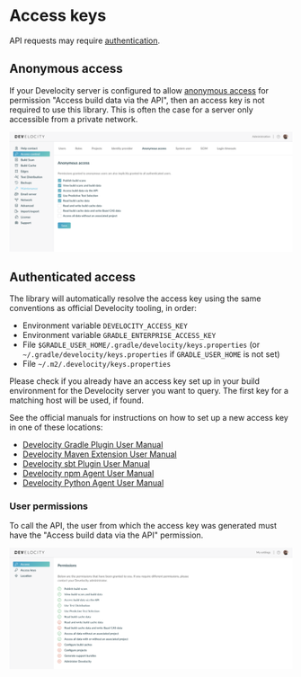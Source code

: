 # Access keys

API requests may require [authentication][1].

## Anonymous access

If your Develocity server is configured to allow [anonymous access][2] for permission "Access build data via the API", then an access key is not required to use this library.
This is often the case for a server only accessible from a private network.

![Anonymous access settings](media/AnonymousAccessPage.png)

## Authenticated access

The library will automatically resolve the access key using the same conventions as official Develocity tooling, in order:

- Environment variable `DEVELOCITY_ACCESS_KEY`
- Environment variable `GRADLE_ENTERPRISE_ACCESS_KEY`
- File `$GRADLE_USER_HOME/.gradle/develocity/keys.properties` (or `~/.gradle/develocity/keys.properties` if `GRADLE_USER_HOME` is not set)
- File `~/.m2/.develocity/keys.properties`

Please check if you already have an access key set up in your build environment for the Develocity server you want to query. The first key for a matching host will be used, if found.

See the official manuals for instructions on how to set up a new access key in one of these locations:

- [Develocity Gradle Plugin User Manual][3]
- [Develocity Maven Extension User Manual][4]
- [Develocity sbt Plugin User Manual][5]
- [Develocity npm Agent User Manual][6]
- [Develocity Python Agent User Manual][7]

### User permissions

To call the API, the user from which the access key was generated must have the "Access build data via the API" permission.

![User permissions](media/AccessPage.png)

[1]: https://docs.gradle.com/enterprise/api-manual/#access_control
[2]: https://docs.gradle.com/develocity/helm-admin/current/#_anonymous_access
[3]: https://docs.gradle.com/develocity/gradle-plugin/current/#manual_access_key_configuration
[4]: https://docs.gradle.com/develocity/maven-extension/current/#manual_access_key_configuration
[5]: https://gradle.com/help/sbt-plugin-authenticating
[6]: https://gradle.com/help/npm-agent-authenticating
[7]: https://gradle.com/help/python-agent-authenticating
